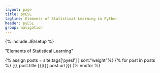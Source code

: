 ```yaml
---
layout: page
title: pyESL
tagline: Elements of Statistical Learning in Python
header: pyESL
group: navigation
---
```

{% include JB/setup %}

"Elements of Statistical Learning"

{% assign posts = site.tags['pyesl'] | sort:"weight"%}
{% for post in posts %}
[{{ post.title }}]({{ post.url  }})
{% endfor %}
